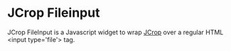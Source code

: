 JCrop Fileinput
===============

JCrop FileInput is a Javascript widget to wrap
[JCrop](http://github.com/tapmodo/Jcrop.git) over a regular HTML 
&lt;input type='file'&gt; tag.
